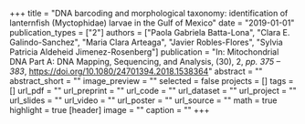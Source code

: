+++
title = "DNA barcoding and morphological taxonomy: identification of lanternfish (Myctophidae) larvae in the Gulf of Mexico"
date = "2019-01-01"
publication_types = ["2"]
authors = ["Paola Gabriela Batta-Lona", "Clara E. Galindo-Sanchez", "Maria Clara Arteaga", "Javier Robles-Flores", "Sylvia Patricia Aldeheid Jimenez-Rosenberg"]
publication = "In: Mitochondrial DNA Part A: DNA Mapping, Sequencing, and Analysis, (30), 2, _pp. 375 – 383_, https://doi.org/10.1080/24701394.2018.1538364"
abstract = ""
abstract_short = ""
image_preview = ""
selected = false
projects = []
tags = []
url_pdf = ""
url_preprint = ""
url_code = ""
url_dataset = ""
url_project = ""
url_slides = ""
url_video = ""
url_poster = ""
url_source = ""
math = true
highlight = true
[header]
image = ""
caption = ""
+++
